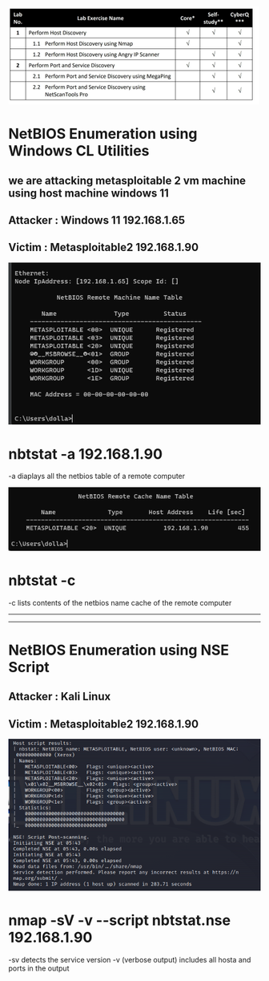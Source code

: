
![Alt Text](img_01.png)

# NetBIOS Enumeration using Windows CL Utilities

## we are attacking metasploitable 2 vm machine using host machine windows 11

## Attacker : Windows 11   192.168.1.65
## Victim : Metasploitable2   192.168.1.90

![Alt Text](Module%204%20-%20Enumeration/images/image_2.png)

# nbtstat -a 192.168.1.90
-a diaplays all the netbios table of a remote computer





![Alt Text](Module%204%20-%20Enumeration/images/image_3.png)
# nbtstat -c
-c lists contents of the netbios name cache of the remote computer



---
---




# NetBIOS Enumeration using NSE Script


## Attacker : Kali Linux   
## Victim : Metasploitable2   192.168.1.90



![Alt Text](Module%204%20-%20Enumeration/images/image_4.png)

# nmap -sV -v --script nbtstat.nse 192.168.1.90

-sv detects the service version
-v (verbose output) includes all hosta and ports in the output